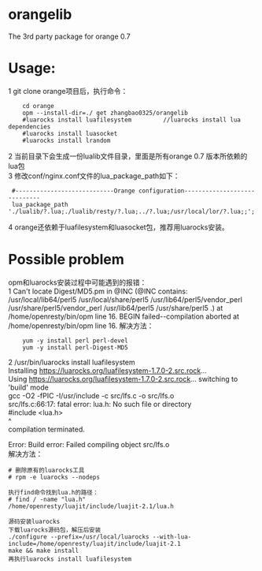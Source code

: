 #  orangelib
The 3rd party package for orange 0.7    

# Usage:
1 git clone orange项目后，执行命令：
```
    cd orange
    opm --install-dir=./ get zhangbao0325/orangelib
    #luarocks install luafilesystem         //luarocks install lua dependencies             
    #luarocks install luasocket
    #luarocks install lrandom
```
2 当前目录下会生成一份lualib文件目录，里面是所有orange 0.7 版本所依赖的lua包    
3 修改conf/nginx.conf文件的lua_package_path如下：
```
 #----------------------------Orange configuration-----------------------------
 lua_package_path './lualib/?.lua;./lualib/resty/?.lua;../?.lua;/usr/local/lor/?.lua;;';
```
4 orange还依赖于luafilesystem和luasocket包，推荐用luarocks安装。

# Possible problem 
opm和luarocks安装过程中可能遇到的报错：      
1 Can't locate Digest/MD5.pm in @INC (@INC contains: /usr/local/lib64/perl5 /usr/local/share/perl5 /usr/lib64/perl5/vendor_perl /usr/share/perl5/vendor_perl /usr/lib64/perl5 /usr/share/perl5 .) at /home/openresty/bin/opm line 16.
  BEGIN failed--compilation aborted at /home/openresty/bin/opm line 16.
解决方法：
```
	yum -y install perl perl-devel
	yum -y install perl-Digest-MD5
```

2 /usr/bin/luarocks install luafilesystem      
Installing https://luarocks.org/luafilesystem-1.7.0-2.src.rock...    
Using https://luarocks.org/luafilesystem-1.7.0-2.src.rock... switching to 'build' mode    
gcc -O2 -fPIC -I/usr/include -c src/lfs.c -o src/lfs.o    
src/lfs.c:66:17: fatal error: lua.h: No such file or directory    
 #include <lua.h>    
                 ^    
compilation terminated.    

Error: Build error: Failed compiling object src/lfs.o    
解决方法：
```
# 删除原有的luarocks工具
# rpm -e luarocks --nodeps

执行find命令找到lua.h的路径：
# find / -name "lua.h"
/home/openresty/luajit/include/luajit-2.1/lua.h

源码安装luarocks
下载luarocks源码包，解压后安装
./configure --prefix=/usr/local/luarocks --with-lua-include=/home/openresty/luajit/include/luajit-2.1
make && make install
再执行luarocks install luafilesystem
```
